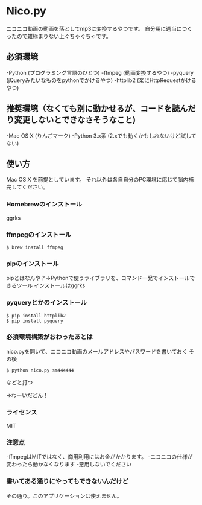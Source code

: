 # Nico.py

ニコニコ動画の動画を落としてmp3に変換するやつです。
自分用に適当につくったので雑極まりない上ぐちゃぐちゃです。

## 必須環境
-Python (プログラミング言語のひとつ)
-ffmpeg (動画変換するやつ)
-pyquery (jQueryみたいなものをpythonでかけるやつ)
-httplib2 (楽にHttpRequestかけるやつ)


## 推奨環境（なくても別に動かせるが、コードを読んだり変更しないとできなさそうなこと)
-Mac OS X (りんごマーク)
-Python 3.x系 (2.xでも動くかもしれないけど試してない)


## 使い方

Mac OS X を前提としています。
それ以外は各自自分のPC環境に応じて脳内補完してください。

### Homebrewのインストール
ggrks

### ffmpegのインストール
```コマンド
$ brew install ffmpeg
```

### pipのインストール
pipとはなんや？→Pythonで使うライブラリを、コマンド一発でインストールできるツール
インストールはggrks

### pyqueryとかのインストール
```コマンド
$ pip install httplib2
$ pip install pyquery
```

### 必須環境構築がおわったあとは
nico.pyを開いて、ニコニコ動画のメールアドレスやパスワードを書いておく
その後
```コマンド
$ python nico.py sm444444
```
などと打つ

→わーいだどん！

### ライセンス
MIT

### 注意点
-ffmpegはMITではなく、商用利用にはお金がかかります。
-ニコニコの仕様が変わったら動かなくなります
-悪用しないでください

### 書いてある通りにやってもできないんだけど
その通り。このアプリケーションは使えません。
